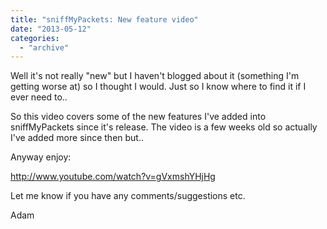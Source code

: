```yaml
---
title: "sniffMyPackets: New feature video"
date: "2013-05-12"
categories: 
  - "archive"
---
```


Well it's not really "new" but I haven't blogged about it (something I'm getting worse at) so I thought I would. Just so I know where to find it if I ever need to..

So this video covers some of the new features I've added into sniffMyPackets since it's release. The video is a few weeks old so actually I've added more since then but..

Anyway enjoy:

http://www.youtube.com/watch?v=gVxmshYHjHg

Let me know if you have any comments/suggestions etc.

Adam
